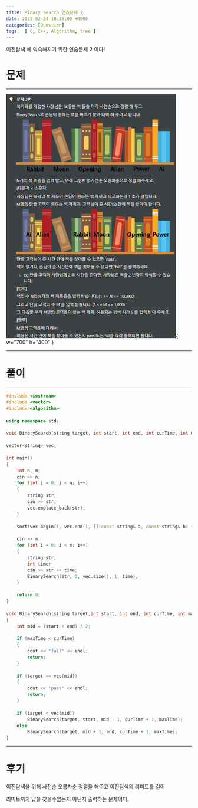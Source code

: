 ```yaml
---
title: Binary Search 연습문제 2
date: 2025-02-24 18:28:00 +0900
categories: [Question]  
tags:  [ C, C++, Algorithm, tree ]
---
```


이진탐색 에 익숙해지기 위한 연습문제 2 이다!

# 문제   
---------------------------------------
![Desktop View](/assets/img/binarysearch2.png){: w="700" h="400" }

---------------------------------------

# 풀이
---------------------------------------

```c++
#include <iostream>
#include <vector>
#include <algorithm>

using namespace std;

void BinarySearch(string target, int start, int end, int curTime, int maxTime);

vector<string> vec;

int main()
{
    int n, m;
    cin >> n;
    for (int i = 0; i < n; i++)
    {
        string str;
        cin >> str;
        vec.emplace_back(str);
    }
    
    sort(vec.begin(), vec.end(), [](const string& a, const string& b) { return a < b;});
    
    cin >> m;
    for (int i = 0; i < m; i++)
    {
        string str;
        int time;
        cin >> str >> time;
        BinarySearch(str, 0, vec.size(), 1, time);
    }
    
    return 0;
}

void BinarySearch(string target,int start, int end, int curTime, int maxTime)
{
    int mid = (start + end) / 2;
    
    if (maxTime < curTime)
    {
        cout << "fail" << endl;
        return;
    }
    
    if (target == vec[mid])
    {
        cout << "pass" << endl;
        return;
    }
    
    if (target < vec[mid])
        BinarySearch(target, start, mid - 1, curTime + 1, maxTime);	
    else
        BinarySearch(target, mid + 1, end, curTime + 1, maxTime);
}
```
---------------------------------------

# 후기

이진탐색을 위해 사전순 오름차순 정렬을 해주고 이진탐색의 리미트를 걸어

리미트까지 답을 찾을수있는지 아닌지 출력하는 문제이다.
